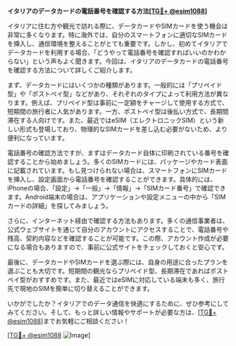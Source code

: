 **イタリアのデータカードの電話番号を確認する方法[[TG💪+ @esim1088](https://t.me/s/esim1088)]**

イタリアに住む方や観光で訪れる際に、データカードやSIMカードを使う機会は非常に多くなります。特に海外では、自分のスマートフォンに適切なSIMカードを挿入し、通信環境を整えることがとても重要です。しかし、初めてイタリアでデータカードを利用する場合、「どうやって電話番号を確認すればいいのかわからない」という声もよく聞きます。今回は、イタリアのデータカードの電話番号を確認する方法について詳しくご紹介します。

まず、データカードにはいくつかの種類があります。一般的には「プリペイド型」や「ポストペイ型」などがあり、それぞれのタイプによって利用方法が異なります。例えば、プリペイド型は事前に一定額をチャージして使用する方式で、短期間の旅行者に人気があります。一方、ポストペイ型は後払い方式で、長期間滞在する人向けです。また、最近ではeSIM（エレクトロニックSIM）という新しい形式も登場しており、物理的なSIMカードを差し込む必要がないため、より便利になっています。

電話番号の確認方法ですが、まずはデータカード自体に印刷されている番号を確認することから始めましょう。多くのSIMカードには、パッケージやカード表面に記載されています。もし見つけられない場合は、スマートフォンにSIMカードを挿入し、設定画面から電話番号を確認することができます。具体的には、iPhoneの場合、「設定」→「一般」→「情報」→「SIMカード番号」で確認できます。Android端末の場合は、アプリケーションや設定メニューの中から「SIMカードの詳細」を探してみましょう。

さらに、インターネット経由で確認する方法もあります。多くの通信事業者は、公式ウェブサイトを通じて自分のアカウントにアクセスすることで、電話番号や残高、契約内容などを確認することが可能です。この際、アカウント作成が必要になる場合もありますので、事前に公式サイトをチェックしておくと安心です。

最後に、データカードやSIMカードを選ぶ際には、自身の用途に合ったプランを選ぶことも大切です。短期間の観光ならプリペイド型、長期滞在であればポストペイ型がおすすめです。また、最近ではeSIMに対応している端末も多く、旅行先で現地のSIMを簡単に切り替えることができます。

いかがでしたか？イタリアでのデータ通信を快適にするために、ぜひ参考にしてみてください。そして、もっと詳しい情報やサポートが必要な方は、[[TG💪+ @esim1088](https://t.me/s/esim1088)]までお気軽にご相談ください！

[[TG💪+ @esim1088](https://t.me/s/esim1088) ![Image](https://i.postimg.cc/Y0z9fWf4/image.png)]